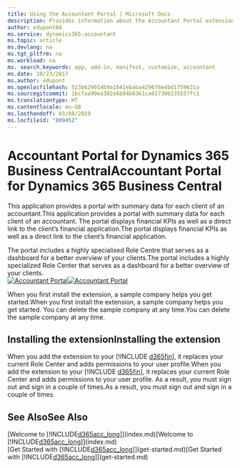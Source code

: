```yaml
---
title: Using the Accountant Portal | Microsoft Docs
description: Provides information about the Accountant Portal extension.
author: edupont04
ms.service: dynamics365-accountant
ms.topic: article
ms.devlang: na
ms.tgt_pltfrm: na
ms.workload: na
ms. search.keywords: app, add-in, manifest, customize, accountant
ms.date: 10/23/2017
ms.author: edupont
ms.openlocfilehash: 523b629014b9a1641ebaba429678e4bd1759631a
ms.sourcegitcommit: 1bcfaa99ea302e6b84b8361ca02730b135557fc1
ms.translationtype: HT
ms.contentlocale: en-GB
ms.lasthandoff: 03/08/2019
ms.locfileid: "809452"
---
```

# <a name="accountant-portal-for-dynamics-365-business-central"></a><span data-ttu-id="13db0-103">Accountant Portal for Dynamics 365 Business Central</span><span class="sxs-lookup"><span data-stu-id="13db0-103">Accountant Portal for Dynamics 365 Business Central</span></span>
<span data-ttu-id="13db0-104">This application provides a portal with summary data for each client of an accountant.</span><span class="sxs-lookup"><span data-stu-id="13db0-104">This application provides a portal with summary data for each client of an accountant.</span></span> <span data-ttu-id="13db0-105">The portal displays financial KPIs as well as a direct link to the client’s financial application.</span><span class="sxs-lookup"><span data-stu-id="13db0-105">The portal displays financial KPIs as well as a direct link to the client’s financial application.</span></span>  

<span data-ttu-id="13db0-106">The portal includes a highly specialised Role Centre that serves as a dashboard for a better overview of your clients.</span><span class="sxs-lookup"><span data-stu-id="13db0-106">The portal includes a highly specialized Role Center that serves as a dashboard for a better overview of your clients.</span></span>  
<span data-ttu-id="13db0-107">[![Accountant Portal](./media/accountant-get-started/accountant-dashboard.png)](https://go.microsoft.com/fwlink/?linkid=851257)</span><span class="sxs-lookup"><span data-stu-id="13db0-107">[![Accountant Portal](./media/accountant-get-started/accountant-dashboard.png)](https://go.microsoft.com/fwlink/?linkid=851257)</span></span>

<span data-ttu-id="13db0-108">When you first install the extension, a sample company helps you get started.</span><span class="sxs-lookup"><span data-stu-id="13db0-108">When you first install the extension, a sample company helps you get started.</span></span> <span data-ttu-id="13db0-109">You can delete the sample company at any time.</span><span class="sxs-lookup"><span data-stu-id="13db0-109">You can delete the sample company at any time.</span></span>  

## <a name="installing-the-extension"></a><span data-ttu-id="13db0-110">Installing the extension</span><span class="sxs-lookup"><span data-stu-id="13db0-110">Installing the extension</span></span>
<span data-ttu-id="13db0-111">When you add the extension to your [!INCLUDE [d365fin](includes/d365fin_md.md)], it replaces your current Role Center and adds permissions to your user profile.</span><span class="sxs-lookup"><span data-stu-id="13db0-111">When you add the extension to your [!INCLUDE [d365fin](includes/d365fin_md.md)], it replaces your current Role Center and adds permissions to your user profile.</span></span> <span data-ttu-id="13db0-112">As a result, you must sign out and sign in a couple of times.</span><span class="sxs-lookup"><span data-stu-id="13db0-112">As a result, you must sign out and sign in a couple of times.</span></span>  

## <a name="see-also"></a><span data-ttu-id="13db0-113">See Also</span><span class="sxs-lookup"><span data-stu-id="13db0-113">See Also</span></span>
<span data-ttu-id="13db0-114">[Welcome to [!INCLUDE[d365acc_long](includes/d365acc_long_md.md)]](index.md)</span><span class="sxs-lookup"><span data-stu-id="13db0-114">[Welcome to [!INCLUDE[d365acc_long](includes/d365acc_long_md.md)]](index.md)</span></span>  
<span data-ttu-id="13db0-115">[Get Started with [!INCLUDE[d365acc_long](includes/d365acc_long_md.md)]](get-started.md)</span><span class="sxs-lookup"><span data-stu-id="13db0-115">[Get Started with [!INCLUDE[d365acc_long](includes/d365acc_long_md.md)]](get-started.md)</span></span>  

